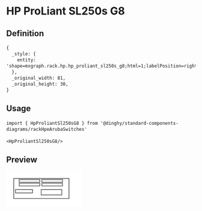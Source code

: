 # HP ProLiant SL250s G8

## Definition

```
{
  _style: { 
    entity: 'shape=mxgraph.rack.hp.hp_proliant_sl250s_g8;html=1;labelPosition=right;align=left;spacingLeft=15;dashed=0;shadow=0;fillColor=#ffffff;',
  },
  _original_width: 81,
  _original_height: 30,
}
```

## Usage

```
import { HpProliantSl250sG8 } from '@dinghy/standard-components-diagrams/rackHpeArubaSwitches'

<HpProliantSl250sG8/>
```

## Preview

<img src="./hp-proliant-sl250s-g8.png" width="200"/>
